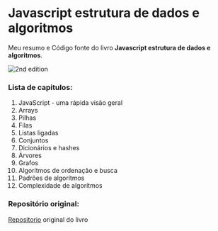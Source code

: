 # Javascript estrutura de dados e algoritmos

Meu resumo e Código fonte do livro **Javascript estrutura de dados e algoritmos**.

![2nd edition](https://d255esdrn735hr.cloudfront.net/sites/default/files/imagecache/ppv4_main_book_cover/5493OS_5348_Learning%20JavaScript%20Data%20Structures%20and%20Algorithms,%20Second%20Edition.jpg)

### Lista de capitulos:
  
1. JavaScript - uma rápida visão geral  
2. Arrays  
3. Pilhas  
4. Filas  
5. Listas ligadas    
6. Conjuntos  
7. Dicionários e hashes  
8. Árvores  
9. Grafos  
10. Algorítmos de ordenação e busca  
11. Padrões de algorítmos  
12. Complexidade de algorítmos  

### Repositório original:

[Repositorio](https://github.com/loiane/javascript-datastructures-algorithms/) original do livro
